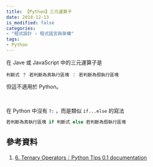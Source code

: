 ```yaml
---
title: 【Python】三元運算子
date: 2018-12-13
is_modified: false
categories:
- "程式設計 › 程式語言與架構"
tags:
- Python
--- 
```


在 Jave 或 JavaScript 中的三元運算子是
```shell
判斷式 ？ 若判斷為真執行區塊 ： 若判斷為假執行區塊
```
但這不適用於 Python。

<!--more-->
<br> 

在 Python 中沒有 `?:` ，而是類似 `if...else` 的寫法

```python
若判斷為真執行區塊 if 判斷式 else 若判斷為假執行區塊
```


## 參考資料 
1. [6. Ternary Operators｜Python Tips 0.1 documentation](https://book.pythontips.com/en/latest/ternary_operators.html)